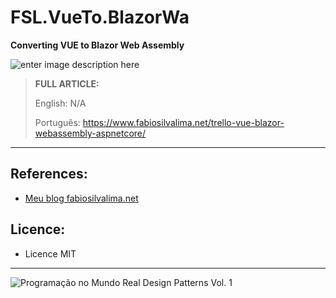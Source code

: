 # FSL.VueTo.BlazorWa
**Converting VUE to Blazor Web Assembly**

![enter image description here](https://www.fabiosilvalima.net/wp-content/uploads/2019/12/fabiosilvalima-vue-trello-api-blazor-2.jpg)

> **FULL ARTICLE:**
>
> English: N/A
>
> Português: https://www.fabiosilvalima.net/trello-vue-blazor-webassembly-aspnetcore/

---

References:
---

- [Meu blog fabiosilvalima.net][1]

Licence:
---

- Licence MIT


---

![Programação no Mundo Real Design Patterns Vol. 1](https://www.fabiosilvalima.net/wp-content/uploads/2017/02/fabiosilvalima-ebook-design-patterns-INSTAGRAM-2.png)

  [1]: https://fabiosilvalima.net
